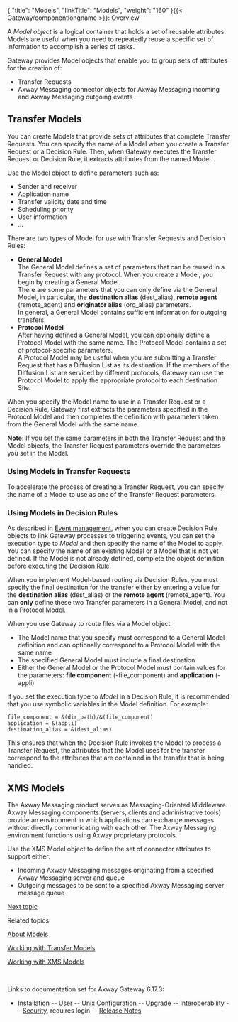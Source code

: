 {
    "title": "Models",
    "linkTitle": "Models",
    "weight": "160"
}{{< Gateway/componentlongname  >}}: Overview

A *Model object* is a logical container that holds a set of reusable attributes. Models are useful when you need to repeatedly reuse a specific set of information to accomplish a series of tasks.

Gateway provides Model objects that enable you to group sets of attributes for the creation of:

-   Transfer Requests
-   Axway Messaging connector objects for Axway Messaging incoming and Axway Messaging outgoing events

<span id="Transfer_Model"></span>

## Transfer Models

You can create Models that provide sets of attributes that complete Transfer Requests. You can specify the name of a Model when you create a Transfer Request or a Decision Rule. Then, when Gateway executes the Transfer Request or Decision Rule, it extracts attributes from the named Model.

Use the Model object to define parameters such as:

-   Sender and receiver
-   Application name
-   Transfer validity date and time
-   Scheduling priority
-   User information
-   ...

There are two types of Model for use with Transfer Requests and Decision Rules:

-   **General Model**  
    The General Model defines a set of parameters that can be reused in a Transfer Request with any protocol. When you create a Model, you begin by creating a General Model.  
    There are some parameters that you can only define via the General Model, in particular, the <span style="font-weight: bold;">destination alias</span> (<span class="code">dest\_alias</span>), <span style="font-weight: bold;">remote agent</span> (<span class="code">remote\_agent</span>) and <span style="font-weight: bold;">originator alias</span> (<span class="code">org\_alias</span>) parameters.  
    In general, a General Model contains sufficient information for outgoing transfers.
-   <span style="font-weight: bold;">Protocol Model</span>  
    After having defined a General Model, you can optionally define a Protocol Model with the same name. The Protocol Model contains a set of protocol-specific parameters.  
    A Protocol Model may be useful when you are submitting a Transfer Request that has a Diffusion List as its destination. If the members of the Diffusion List are serviced by different protocols, Gateway can use the Protocol Model to apply the appropriate protocol to each destination Site.

When you specify the Model name to use in a Transfer Request or a Decision Rule, Gateway first extracts the parameters specified in the Protocol Model and then completes the definition with parameters taken from the General Model with the same name.

<span style="font-weight: bold;">Note:</span> If you set the same parameters in both the Transfer Request and the Model objects, the Transfer Request parameters override the parameters you set in the Model.

### Using Models in Transfer Requests

To accelerate the process of creating a Transfer Request, you can specify the name of a Model to use as one of the Transfer Request parameters.

### Using Models in Decision Rules

As described in [Event management](../ov_events), when you can create Decision Rule objects to link Gateway processes to triggering events, you can set the execution type to <span style="font-style: italic;">Model</span> and then specify the name of the Model to apply. You can specify the name of an existing Model or a Model that is not yet defined. If the Model is not already defined, complete the object definition before executing the Decision Rule.

When you implement Model-based routing via Decision Rules, you must specify the final destination for the transfer either by entering a value for the <span style="font-weight: bold;">destination alias</span> (<span class="code">dest\_alias</span>) or the <span style="font-weight: bold;">remote agent</span> (<span class="code">remote\_agent</span>). You can <span style="font-weight: bold;">only</span> define these two Transfer parameters in a General Model, and not in a Protocol Model.

When you use Gateway to route files via a Model object:

-   The Model name that you specify must correspond to a General Model definition and can optionally correspond to a Protocol Model with the same name
-   The specified General Model must include a final destination
-   Either the General Model or the Protocol Model must contain values for the parameters: <span style="font-weight: bold;">file component</span> (<span class="code">-file\_component</span>) and <span style="font-weight: bold;">application</span> (<span class="code">-appli</span>)

If you set the execution type to <span style="font-style: italic;">Model</span> in a Decision Rule, it is recommended that you use symbolic variables in the Model definition. For example:


    file_component = &(dir_path)/&(file_component)
    application = &(appli)
    destination_alias = &(dest_alias)

This ensures that when the Decision Rule invokes the Model to process a Transfer Request, the attributes that the Model uses for the transfer correspond to the attributes that are contained in the transfer that is being handled.

<span id="XMS_connector_model"></span>

## XMS Models

The Axway Messaging product serves as Messaging-Oriented Middleware. Axway Messaging components (servers, clients and administrative tools) provide an environment in which applications can exchange messages without directly communicating with each other. The Axway Messaging environment functions using Axway proprietary protocols.

Use the XMS Model object to define the set of connector attributes to support either:

-   Incoming Axway Messaging messages originating from a specified Axway Messaging server and queue
-   Outgoing messages to be sent to a specified Axway Messaging server message queue

[Next topic](../ov_monitoring_gateway)

Related topics

[About Models](../../transfers_start_here/parameters_start_here/models_start_here)

[Working with Transfer Models](../../transfers_start_here/parameters_start_here/models_start_here/working_with_models_(gui))

[Working with XMS Models](../../transfers_start_here/parameters_start_here/models_start_here/managing_xms_models)

 

Links to documentation set for Axway Gateway <span class="mc-variable axway_variables.Release_Number variable">6.17.3</span>:

-   [Installation](/bundle/Gateway_6173_InstallationGuide_allOS_en_HTML5/page/Content/start_page.htm) -- [User](/bundle/Gateway_6173_UsersGuide_allOS_en_HTML5/page/Content/start_page.htm) -- [Unix Configuration](/bundle/Gateway_6173_ConfigurationGuide_UNIX_en_HTML5/page/Content/start_page.htm) -- [Upgrade](/bundle/Gateway_6173_UpgradeGuide_allOS_en_HTML5/page/Content/start_page.htm) -- [Interoperability](/bundle/Gateway_6173_InteroperabilityGuide_allOS_en_HTML5/page/Content/start_page.htm) -- [Security](/bundle/Gateway_6173_SecurityGuide_allOS_en_HTML5/page/Content/start_page.htm), requires login -- [Release Notes](/bundle/Gateway_6173_ReleaseNotes_allOS_en_HTML5/page/Content/Gateway_ReleaseNotes_allOS_en.htm)
